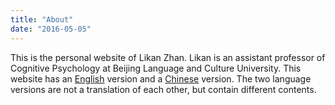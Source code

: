 ```yaml
---
title: "About"
date: "2016-05-05"
---
```


This is the personal website of Likan Zhan. Likan is an assistant professor of Cognitive Psychology at Beijing Language and Culture University. This website has an [English](../en/) version and a [Chinese](../cn/) version. The two language versions are not a translation of each other, but contain different contents.
